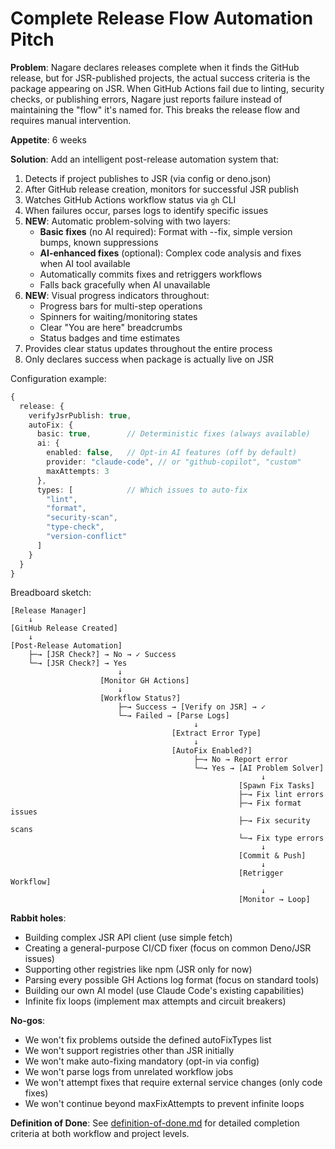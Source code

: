 # Complete Release Flow Automation Pitch

**Problem**: Nagare declares releases complete when it finds the GitHub release, but for JSR-published projects, the
actual success criteria is the package appearing on JSR. When GitHub Actions fail due to linting, security checks, or
publishing errors, Nagare just reports failure instead of maintaining the "flow" it's named for. This breaks the release
flow and requires manual intervention.

**Appetite**: 6 weeks

**Solution**: Add an intelligent post-release automation system that:

1. Detects if project publishes to JSR (via config or deno.json)
2. After GitHub release creation, monitors for successful JSR publish
3. Watches GitHub Actions workflow status via `gh` CLI
4. When failures occur, parses logs to identify specific issues
5. **NEW**: Automatic problem-solving with two layers:
   - **Basic fixes** (no AI required): Format with --fix, simple version bumps, known suppressions
   - **AI-enhanced fixes** (optional): Complex code analysis and fixes when AI tool available
   - Automatically commits fixes and retriggers workflows
   - Falls back gracefully when AI unavailable
6. **NEW**: Visual progress indicators throughout:
   - Progress bars for multi-step operations
   - Spinners for waiting/monitoring states
   - Clear "You are here" breadcrumbs
   - Status badges and time estimates
7. Provides clear status updates throughout the entire process
8. Only declares success when package is actually live on JSR

Configuration example:

```typescript
{
  release: {
    verifyJsrPublish: true,
    autoFix: {
      basic: true,        // Deterministic fixes (always available)
      ai: {
        enabled: false,   // Opt-in AI features (off by default)
        provider: "claude-code", // or "github-copilot", "custom"
        maxAttempts: 3
      },
      types: [            // Which issues to auto-fix
        "lint",
        "format", 
        "security-scan",
        "type-check",
        "version-conflict"
      ]
    }
  }
}
```

Breadboard sketch:

```
[Release Manager] 
    ↓
[GitHub Release Created] 
    ↓
[Post-Release Automation]
    ├─→ [JSR Check?] → No → ✓ Success
    └─→ [JSR Check?] → Yes 
                        ↓
                    [Monitor GH Actions]
                        ↓
                    [Workflow Status?]
                        ├─→ Success → [Verify on JSR] → ✓
                        └─→ Failed → [Parse Logs]
                                         ↓
                                    [Extract Error Type]
                                         ↓
                                    [AutoFix Enabled?]
                                         ├─→ No → Report error
                                         └─→ Yes → [AI Problem Solver]
                                                        ↓
                                                   [Spawn Fix Tasks]
                                                   ├─→ Fix lint errors
                                                   ├─→ Fix format issues
                                                   ├─→ Fix security scans
                                                   └─→ Fix type errors
                                                        ↓
                                                   [Commit & Push]
                                                        ↓
                                                   [Retrigger Workflow]
                                                        ↓
                                                   [Monitor → Loop]
```

**Rabbit holes**:

- Building complex JSR API client (use simple fetch)
- Creating a general-purpose CI/CD fixer (focus on common Deno/JSR issues)
- Supporting other registries like npm (JSR only for now)
- Parsing every possible GH Actions log format (focus on standard tools)
- Building our own AI model (use Claude Code's existing capabilities)
- Infinite fix loops (implement max attempts and circuit breakers)

**No-gos**:

- We won't fix problems outside the defined autoFixTypes list
- We won't support registries other than JSR initially
- We won't make auto-fixing mandatory (opt-in via config)
- We won't parse logs from unrelated workflow jobs
- We won't attempt fixes that require external service changes (only code fixes)
- We won't continue beyond maxFixAttempts to prevent infinite loops

**Definition of Done**: See [definition-of-done.md](./definition-of-done.md) for detailed completion criteria at both
workflow and project levels.

